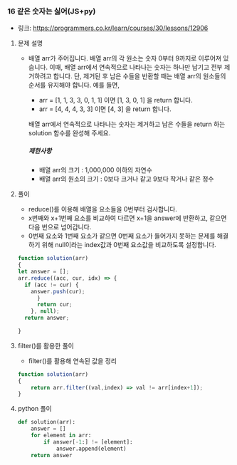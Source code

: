 ### 16 같은 숫자는 싫어(JS+py)

* 링크: https://programmers.co.kr/learn/courses/30/lessons/12906

1. 문제 설명

   * 배열 arr가 주어집니다. 배열 arr의 각 원소는 숫자 0부터 9까지로 이루어져 있습니다. 이때, 배열 arr에서 연속적으로 나타나는 숫자는 하나만 남기고 전부 제거하려고 합니다. 단, 제거된 후 남은 수들을 반환할 때는 배열 arr의 원소들의 순서를 유지해야 합니다. 예를 들면,

     - arr = [1, 1, 3, 3, 0, 1, 1] 이면 [1, 3, 0, 1] 을 return 합니다.
     - arr = [4, 4, 4, 3, 3] 이면 [4, 3] 을 return 합니다.

     배열 arr에서 연속적으로 나타나는 숫자는 제거하고 남은 수들을 return 하는 solution 함수를 완성해 주세요.

     ##### 제한사항

     - 배열 arr의 크기 : 1,000,000 이하의 자연수
     - 배열 arr의 원소의 크기 : 0보다 크거나 같고 9보다 작거나 같은 정수

2. 풀이

   * reduce()를 이용해 배열을 요소들을 0번부터 검사합니다.
   * x번째와 x+1번째 요소를 비교하여 다르면 x+1을 answer에 반환하고, 같으면 다음 번으로 넘어갑니다.
   * 0번째 요소와 1번째 요소가 같으면 0번째 요소가 들어가지 못하는 문제를 해결하기 위해 null이라는 index값과 0번째 요소값을 비교하도록 설정합니다. 

   ```js
   function solution(arr)
   {
   let answer = [];
   arr.reduce((acc, cur, idx) => {
     if (acc != cur) {
       answer.push(cur);
         }
         return cur;
       }, null);
     return answer;  
       
   }
   ```

   

   

3. filter()를 활용한 풀이

   * filter()를 활용해 연속된 값을 정리
   
   ```js
   function solution(arr)
   {
       return arr.filter((val,index) => val != arr[index+1]);
   }
   ```
   
4. python 풀이

   ```python
   def solution(arr):
       answer = []
       for element in arr:
           if answer[-1:] != [element]:
               answer.append(element)
       return answer
   ```

   

